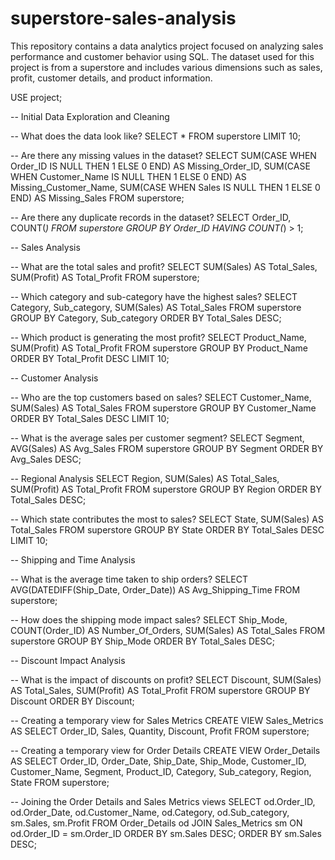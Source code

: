 # superstore-sales-analysis
This repository contains a data analytics project focused on analyzing sales performance and customer behavior using SQL. The dataset used for this project is from a superstore and includes various dimensions such as sales, profit, customer details, and product information.

USE project;

-- Initial Data Exploration and Cleaning

-- What does the data look like?
SELECT * FROM superstore LIMIT 10;

-- Are there any missing values in the dataset?
SELECT 
  SUM(CASE WHEN Order_ID IS NULL THEN 1 ELSE 0 END) AS Missing_Order_ID,
  SUM(CASE WHEN Customer_Name IS NULL THEN 1 ELSE 0 END) AS Missing_Customer_Name,
  SUM(CASE WHEN Sales IS NULL THEN 1 ELSE 0 END) AS Missing_Sales
FROM superstore;

-- Are there any duplicate records in the dataset?
SELECT Order_ID, COUNT(*)
FROM superstore
GROUP BY Order_ID
HAVING COUNT(*) > 1;

-- Sales Analysis

-- What are the total sales and profit?
SELECT 
  SUM(Sales) AS Total_Sales,
  SUM(Profit) AS Total_Profit
FROM superstore;

-- Which category and sub-category have the highest sales?
SELECT 
  Category, 
  Sub_category, 
  SUM(Sales) AS Total_Sales
FROM superstore
GROUP BY Category, Sub_category
ORDER BY Total_Sales DESC;

-- Which product is generating the most profit?
SELECT 
  Product_Name, 
  SUM(Profit) AS Total_Profit
FROM superstore
GROUP BY Product_Name
ORDER BY Total_Profit DESC
LIMIT 10;

-- Customer Analysis

-- Who are the top customers based on sales?
SELECT 
  Customer_Name, 
  SUM(Sales) AS Total_Sales
FROM superstore
GROUP BY Customer_Name
ORDER BY Total_Sales DESC
LIMIT 10;

-- What is the average sales per customer segment?
SELECT 
  Segment, 
  AVG(Sales) AS Avg_Sales
FROM superstore
GROUP BY Segment
ORDER BY Avg_Sales DESC;

-- Regional Analysis
SELECT 
  Region, 
  SUM(Sales) AS Total_Sales,
  SUM(Profit) AS Total_Profit
FROM superstore
GROUP BY Region
ORDER BY Total_Sales DESC;

-- Which state contributes the most to sales?
SELECT 
  State, 
  SUM(Sales) AS Total_Sales
FROM superstore
GROUP BY State
ORDER BY Total_Sales DESC
LIMIT 10;

-- Shipping and Time Analysis

-- What is the average time taken to ship orders?
SELECT 
  AVG(DATEDIFF(Ship_Date, Order_Date)) AS Avg_Shipping_Time
FROM superstore;

-- How does the shipping mode impact sales?
SELECT 
  Ship_Mode, 
  COUNT(Order_ID) AS Number_Of_Orders, 
  SUM(Sales) AS Total_Sales
FROM superstore
GROUP BY Ship_Mode
ORDER BY Total_Sales DESC;

-- Discount Impact Analysis

-- What is the impact of discounts on profit?
SELECT 
  Discount, 
  SUM(Sales) AS Total_Sales, 
  SUM(Profit) AS Total_Profit
FROM superstore
GROUP BY Discount
ORDER BY Discount;

-- Creating a temporary view for Sales Metrics
CREATE VIEW Sales_Metrics AS
SELECT 
    Order_ID,
    Sales,
    Quantity,
    Discount,
    Profit
FROM superstore;

-- Creating a temporary view for Order Details
CREATE VIEW Order_Details AS
SELECT 
    Order_ID,
    Order_Date,
    Ship_Date,
    Ship_Mode,
    Customer_ID,
    Customer_Name,
    Segment,
    Product_ID,
    Category,
    Sub_category,
    Region,
    State
FROM superstore;

-- Joining the Order Details and Sales Metrics views
SELECT 
    od.Order_ID,
    od.Order_Date,
    od.Customer_Name,
    od.Category,
    od.Sub_category,
    sm.Sales,
    sm.Profit
FROM Order_Details od
JOIN Sales_Metrics sm
    ON od.Order_ID = sm.Order_ID
ORDER BY sm.Sales DESC;
ORDER BY sm.Sales DESC;
